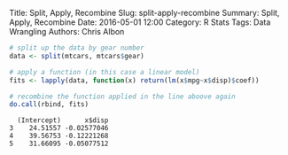 Title: Split, Apply, Recombine
Slug: split-apply-recombine
Summary: Split, Apply, Recombine
Date: 2016-05-01 12:00
Category: R Stats
Tags: Data Wrangling
Authors: Chris Albon




```R
# split up the data by gear number
data <- split(mtcars, mtcars$gear)
```


```R
# apply a function (in this case a linear model)
fits <- lapply(data, function(x) return(lm(x$mpg~x$disp)$coef))
```


```R
# recombine the function applied in the line aboove again
do.call(rbind, fits)
```




      (Intercept)      x$disp
    3    24.51557 -0.02577046
    4    39.56753 -0.12221268
    5    31.66095 -0.05077512
